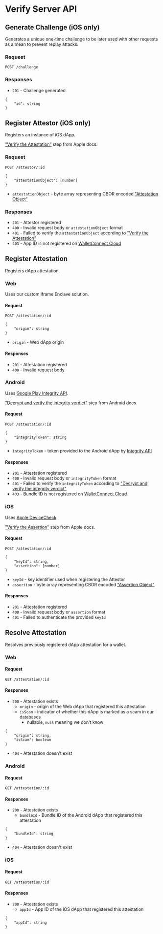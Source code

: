 # Verify Server API

## Generate Challenge (iOS only)

Generates a unique one-time challenge to be later used with other requests as a mean to prevent replay attacks.

### Request

`POST /challenge`

### Responses

- `201` - Challenge generated

```jsonc
{
    "id": string
}
```

## Register Attestor (iOS only)

Registers an instance of iOS dApp.

["Verify the Attestation"](https://developer.apple.com/documentation/devicecheck/validating_apps_that_connect_to_your_server#3576643) step from Apple docs.

### Request

`POST /attestor/:id`
```jsonc
{
    "attestationObject": [number] 
}
```
- `attestationObject` - byte array representing CBOR encoded ["Attestation Object"](https://developer.apple.com/documentation/devicecheck/validating_apps_that_connect_to_your_server#3576643)

### Responses

- `201` - Attestor registered
- `400` - Invalid request body or `attestationObject` format
- `401` - Failed to verify the `attestationObject` according to ["Verify the Attestation"](https://developer.apple.com/documentation/devicecheck/validating_apps_that_connect_to_your_server#3576643)
- `403` - App ID is not registered on [WalletConnect Cloud](https://cloud.walletconnect.com)

## Register Attestation

Registers dApp attestation.

### Web

Uses our custom iframe Enclave solution.

#### Request

`POST /attestation/:id`
```jsonc
{
    "origin": string
}
```
- `origin` - Web dApp origin 

#### Responses

- `201` - Attestation registered
- `400` - Invalid request body

### Android

Uses [Google Play Integrity API](https://developer.android.com/google/play/integrity/overview).

["Decrypt and verify the integrity verdict"](https://developer.android.com/google/play/integrity/standard#decrypt-and) step from Android docs.

#### Request

`POST /attestation/:id`
```jsonc
{
    "integrityToken": string
}
```
- `integrityToken` - token provided to the Android dApp by [Integrity API](https://developer.android.com/google/play/integrity/standard#request-integrity)

#### Responses

- `201` - Attestation registered
- `400` - Invalid request body or `integrityToken` format 
- `401` - Failed to verify the `integrityToken` according to ["Decrypt and verify the integrity verdict"](https://developer.android.com/google/play/integrity/standard#decrypt-and)
- `403` - Bundle ID is not registered on [WalletConnect Cloud](https://cloud.walletconnect.com)

### iOS

Uses [Apple DeviceCheck](https://developer.apple.com/documentation/devicecheck/).

["Verify the Assertion"](https://developer.apple.com/documentation/devicecheck/validating_apps_that_connect_to_your_server#3576644) step from Apple docs.

#### Request

`POST /attestation/:id`
```jsonc
{   
    "keyId": string, 
    "assertion": [number]
}
```
- `keyId` - key identifier used when registering the Attestor
- `assertion` - byte array representing CBOR encoded ["Assertion Object"](https://developer.apple.com/documentation/devicecheck/validating_apps_that_connect_to_your_server#3576644)

#### Responses

- `201` - Attestation registered
- `400` - Invalid request body or `assertion` format
- `401` - Failed to authenticate the provided `keyId`

## Resolve Attestation

Resolves previously registered dApp attestation for a wallet. 

### Web

#### Request

`GET /attestation/:id`

#### Responses

- `200` - Attestation exists
    - `origin` - origin of the Web dApp that registered this attestation
    - `isScam` - indicator of whether this dApp is marked as a scam in our databases
        - nullable, `null` meaning we don't know
```jsonc
{
    "origin": string,
    "isScam": boolean
}
```
- `404` - Attestation doesn't exist

### Android

#### Request

`GET /attestation/:id`

#### Responses

- `200` - Attestation exists
    - `bundleId` - Bundle ID of the Android dApp that registered this attestation
```jsonc
{
    "bundleId": string
}
```
- `404` - Attestation doesn't exist

### iOS

#### Request

`GET /attestation/:id`

#### Responses

- `200` - Attestation exists
    - `appId` - App ID of the iOS dApp that registered this attestation
```jsonc
{
    "appId": string
}
```
